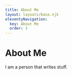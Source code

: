 ```yaml
---
title: About Me
layout: layouts/base.njk
eleventyNavigation:
  key: About Me
  order: 3
---
```

# About Me

I am a person that writes stuff.

